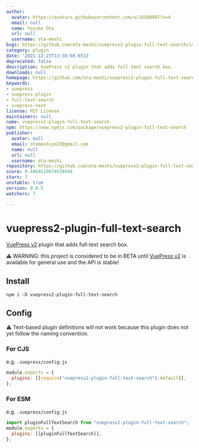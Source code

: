 ```yaml
---
author:
  avatar: https://avatars.githubusercontent.com/u/16508807?v=4
  email: null
  name: Yosuke Ota
  url: null
  username: ota-meshi
bugs: https://github.com/ota-meshi/vuepress2-plugin-full-text-search/issues
category: plugin
date: '2021-12-23T13:30:50.651Z'
deprecated: false
description: VuePress v2 plugin that adds full-text search box.
downloads: null
homepage: https://github.com/ota-meshi/vuepress2-plugin-full-text-search#readme
keywords:
- vuepress
- vuepress-plugin
- full-text-search
- vuepress-next
license: MIT License
maintainers: null
name: vuepress2-plugin-full-text-search
npm: https://www.npmjs.com/package/vuepress2-plugin-full-text-search
publisher:
  avatar: null
  email: otameshiyo23@gmail.com
  name: null
  url: null
  username: ota-meshi
repository: https://github.com/ota-meshi/vuepress2-plugin-full-text-search
score: 0.4464518674539948
stars: 7
unstable: true
version: 0.0.5
watchers: 7

---
```


# vuepress2-plugin-full-text-search

[VuePress v2] plugin that adds full-text search box.

[vuepress v2]: https://v2.vuepress.vuejs.org/

:warning: WARNING: this project is considered to be in BETA until [VuePress v2] is available for general use and the API is stable!

## Install

```shell
npm i -D vuepress2-plugin-full-text-search
```

## Config

:warning: Text-based plugin definitions will not work because this plugin does not yet follow the naming convention.

### For CJS

e.g. `.vuepress/config.js`

```js
module.exports = {
  plugins: [[require("vuepress2-plugin-full-text-search").default]],
};
```

### For ESM

e.g. `.vuepress/config.js`

```js
import pluginFullTextSearch from "vuepress2-plugin-full-text-search";
module.exports = {
  plugins: [[pluginFullTextSearch]],
};
```
